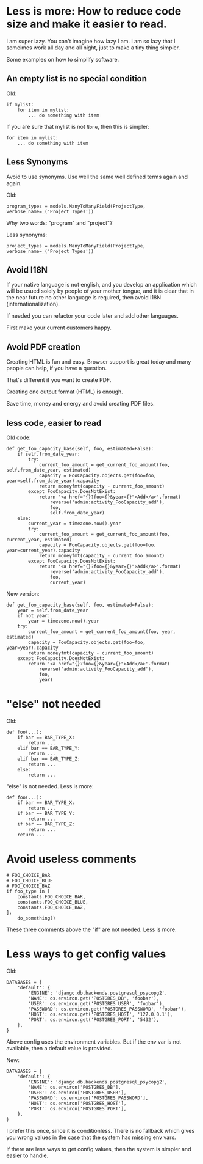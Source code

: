# Less is more: How to reduce code size and make it easier to read.

I am super lazy. You can't imagine how lazy I am. I am so lazy that I someimes
work all day and all night, just to make a tiny thing simpler.

Some examples on how to simplify software.

## An empty list is no special condition

Old:
```
if mylist:
    for item in mylist:
        ... do something with item
```

If you are sure that mylist is not `None`, then this is simpler:

```
for item in mylist:
    ... do something with item
```

## Less Synonyms

Avoid to use synonyms. Use well the same well defined terms again and again.

Old:
```
program_types = models.ManyToManyField(ProjectType, verbose_name=_('Project Types'))
```

Why two words: "program" and "project"?

Less synonyms:
```
project_types = models.ManyToManyField(ProjectType, verbose_name=_('Project Types'))
```

## Avoid I18N

If your native language is not english, and you develop an application which
will be usued solely by people of your mother tongue, and it is clear that in the near
future no other language is required, then avoid I18N (internationalization).

If needed you can refactor your code later and add other languages.

First make your current customers happy. 

## Avoid PDF creation

Creating HTML is fun and easy. Browser support is great today and many people can help, if you have a question.

That's different if you want to create PDF.

Creating one output format (HTML) is enough.

Save time, money and energy and avoid creating PDF files.


## less code, easier to read

Old code:
```
def get_foo_capacity_base(self, foo, estimated=False):
    if self.from_date_year:
        try:
            current_foo_amount = get_current_foo_amount(foo, self.from_date_year, estimated)
            capacity = FooCapacity.objects.get(foo=foo, year=self.from_date_year).capacity
            return moneyfmt(capacity - current_foo_amount)
        except FooCapacity.DoesNotExist:
            return '<a href="{}?foo={}&year={}">Add</a>'.format(
                reverse('admin:activity_FooCapacity_add'),
                foo,
                self.from_date_year)
    else:
        current_year = timezone.now().year
        try:
            current_foo_amount = get_current_foo_amount(foo, current_year, estimated)
            capacity = FooCapacity.objects.get(foo=foo, year=current_year).capacity
            return moneyfmt(capacity - current_foo_amount)
        except FooCapacity.DoesNotExist:
            return '<a href="{}?foo={}&year={}">Add</a>'.format(
                reverse('admin:activity_FooCapacity_add'),
                foo,
                current_year)
```

New version:
```
def get_foo_capacity_base(self, foo, estimated=False):
    year = self.from_date_year
    if not year:
        year = timezone.now().year
    try:
        current_foo_amount = get_current_foo_amount(foo, year, estimated)
        capacity = FooCapacity.objects.get(foo=foo, year=year).capacity
        return moneyfmt(capacity - current_foo_amount)
    except FooCapacity.DoesNotExist:
        return '<a href="{}?foo={}&year={}">Add</a>'.format(
            reverse('admin:activity_FooCapacity_add'),
            foo,
            year)
```

# "else" not needed

Old:
```
def foo(...):
    if bar == BAR_TYPE_X:
        return ...
    elif bar == BAR_TYPE_Y:
        return ...
    elif bar == BAR_TYPE_Z:
        return ...
    else:
        return ...
```

"else" is not needed. Less is more:
```
def foo(...):
    if bar == BAR_TYPE_X:
        return ...
    if bar == BAR_TYPE_Y:
        return ...
    if bar == BAR_TYPE_Z:
        return ...
    return ...
```

# Avoid useless comments

```
# FOO_CHOICE_BAR
# FOO_CHOICE_BLUE
# FOO_CHOICE_BAZ
if foo_type in [
    constants.FOO_CHOICE_BAR,
    constants.FOO_CHOICE_BLUE,
    constants.FOO_CHOICE_BAZ,
]:
    do_something()
```

These three comments above the "if" are not needed. Less is more.

# Less ways to get config values

Old:
```
DATABASES = {
    'default': {
        'ENGINE': 'django.db.backends.postgresql_psycopg2',
        'NAME': os.environ.get('POSTGRES_DB', 'foobar'),
        'USER': os.environ.get('POSTGRES_USER', 'foobar'),
        'PASSWORD': os.environ.get('POSTGRES_PASSWORD', 'foobar'),
        'HOST': os.environ.get('POSTGRES_HOST', '127.0.0.1'),
        'PORT': os.environ.get('POSTGRES_PORT', '5432'),
    },
}
```
Above config uses the environment variables. But if the env var is not available, then a default value is provided.


New:
```
DATABASES = {
    'default': {
        'ENGINE': 'django.db.backends.postgresql_psycopg2',
        'NAME': os.environ['POSTGRES_DB'],
        'USER': os.environ['POSTGRES_USER'],
        'PASSWORD': os.environ['POSTGRES_PASSWORD'],
        'HOST': os.environ['POSTGRES_HOST'],
        'PORT': os.environ['POSTGRES_PORT'],
    },
}
```

I prefer this once, since it is conditionless. There is no fallback which gives you wrong values in the case that the system has missing env vars.

If there are less ways to get config values, then the system is simpler and easier to handle.
